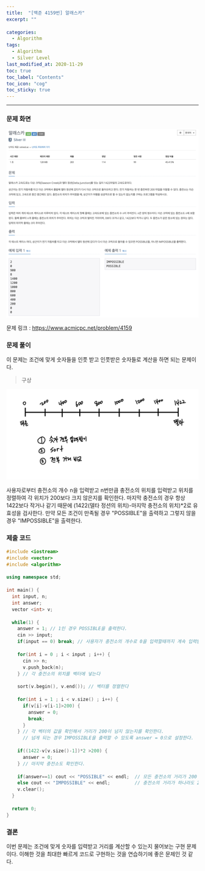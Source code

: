```yaml
---
title:  "[백준 4159번] 알래스카"
excerpt: ""

categories:
  - Algorithm
tags:
  - Algorithm
  - Silver Level
last_modified_at: 2020-11-29 
toc: true
toc_label: "Contents"
toc_icon: "cog"
toc_sticky: true
---
```


---


### 문제 화면

![BOJ](/assets/images/BOJ/4159/www.acmicpc.net_problem_4159.jpg)



문제 링크 : <https://www.acmicpc.net/problem/4159> 



### 문제 풀이

이 문제는 조건에 맞게 숫자들을 인풋 받고 인풋받은 숫자들로 계산을 하면 되는 문제이다. 

> 구상

![BOJ](/assets/images/BOJ/4159/1.jpg)

사용자로부터 충전소의 개수 n을 입력받고 n번만큼 충전소의 위치를 입력받고 위치를 정렬하여 각 위치가 200보다 크지 않은지를 확인한다. 마지막 충전소의 경우 항상 1422보다 작거나 같기 때문에 (1422(델타 정션의 위치)-마지막 충전소의 위치)*2로 유효성을 검사한다. 만약 모든 조건이 만족될 경우 "POSSIBLE"을 출력하고 그렇지 않을 경우 "IMPOSSIBLE"을 출력한다. 

 

### 제출 코드

```c++
#include <iostream>
#include <vector>
#include <algorithm>

using namespace std;

int main() {
  int input, n;
  int answer;
  vector <int> v;

  while(1) {
    answer = 1; // 1인 경우 POSSIBLE을 출력한다. 
    cin >> input;
    if(input == 0) break; // 사용자가 충전소의 개수로 0을 입력할때까지 계속 입력받는다

    for(int i = 0 ; i < input ; i++) {
      cin >> n;
      v.push_back(n);
    } // 각 충전소의 위치를 벡터에 넣는다

    sort(v.begin(), v.end()); // 벡터를 정렬한다

    for(int i = 1 ; i < v.size() ; i++) {
      if(v[i]-v[i-1]>200) {
        answer = 0;
        break;
      }
    } // 각 벡터의 값을 확인해서 거리가 200이 넘지 않는지를 확인한다. 
      // 넘게 되는 경우 IMPOSSIBLE을 출력할 수 있도록 answer = 0으로 설정한다. 

    if((1422-v[v.size()-1])*2 >200) {
      answer = 0;
    } // 마지막 충전소도 확인한다. 

    if(answer==1) cout << "POSSIBLE" << endl;  // 모든 충전소의 거리가 200 이하인 경우 
    else cout << "IMPOSSIBLE" << endl;         // 충전소의 거리가 하나라도 200 이상인 경우
    v.clear();
  }

  return 0;
}
```



### 결론

이번 문제는 조건에 맞게 숫자를 입력받고 거리를 계산할 수 있는지 물어보는 구현 문제이다. 이해한 것을 최대한 빠르게 코드로 구현하는 것을 연습하기에 좋은 문제인 것 같다. 


